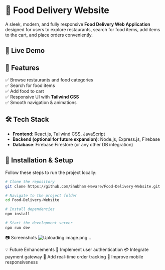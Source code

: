 # 🍔 Food Delivery Website

A sleek, modern, and fully responsive **Food Delivery Web Application** designed for users to explore restaurants, search for food items, add items to the cart, and place orders conveniently.

## 🔗 Live Demo

## 📌 Features
✅ Browse restaurants and food categories  
✅ Search for food items  
✅ Add food to cart  
✅ Responsive UI with **Tailwind CSS**  
✅ Smooth navigation & animations  

## 🛠 Tech Stack
- **Frontend**: React.js, Tailwind CSS, JavaScript
- **Backend (optional for future expansion)**: Node.js, Express.js, Firebase
- **Database**: Firebase Firestore (or any other DB integration)

## 🚀 Installation & Setup
Follow these steps to run the project locally:

```sh
# Clone the repository
git clone https://github.com/Shubham-Nevare/Food-Delivery-Website.git

# Navigate to the project folder
cd Food-Delivery-Website

# Install dependencies
npm install

# Start the development server
npm run dev
```
📷 Screenshots
![Uploading image.png…]()

💡 Future Enhancements
🛒 Implement user authentication
💳 Integrate payment gateway
📍 Add real-time order tracking
📱 Improve mobile responsiveness
